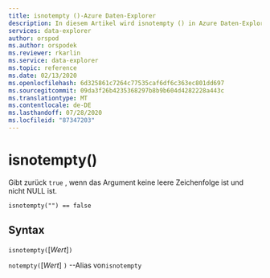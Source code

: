 ```yaml
---
title: isnotempty ()-Azure Daten-Explorer
description: In diesem Artikel wird isnotempty () in Azure Daten-Explorer beschrieben.
services: data-explorer
author: orspod
ms.author: orspodek
ms.reviewer: rkarlin
ms.service: data-explorer
ms.topic: reference
ms.date: 02/13/2020
ms.openlocfilehash: 6d325861c7264c77535caf6df6c363ec801dd697
ms.sourcegitcommit: 09da3f26b4235368297b8b9b604d4282228a443c
ms.translationtype: MT
ms.contentlocale: de-DE
ms.lasthandoff: 07/28/2020
ms.locfileid: "87347203"
---
```

# <a name="isnotempty"></a>isnotempty()

Gibt zurück `true` , wenn das Argument keine leere Zeichenfolge ist und nicht NULL ist.

```kusto
isnotempty("") == false
```

## <a name="syntax"></a>Syntax

`isnotempty(`[*Wert*]`)`

`notempty(`[*Wert*] `)` --Alias von`isnotempty`
